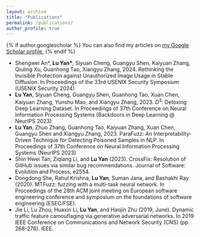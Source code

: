 ```yaml
---
layout: archive
title: "Publications"
permalink: /publications/
author_profile: true
---
```


{% if author.googlescholar %}
  You can also find my articles on <u><a href="{{author.googlescholar}}">my Google Scholar profile</a>.</u>
{% endif %}

<!--
{% include base_path %}

{% for post in site.publications reversed %}
  {% include archive-single.html %}
{% endfor %}
-->
* Shengwei An*, __Lu Yan*__, Siyuan Cheng, Guangyu Shen, Kaiyuan Zhang, Qiuling Xu, Guanhong Tao, Xiangyu Zhang, 2024. Rethinking the Invisible Protection against Unauthorized Image Usage in Stable Diffusion. In Proceedings of the 33rd USENIX Security Symposium (USENIX Security 2024) 
* __Lu Yan__, Siyuan Cheng, Guangyu Shen, Guanhong Tao, Xuan Chen, Kaiyuan Zhang, Yunshu Mao, and Xiangyu Zhang, 2023. $D^3$: Detoxing Deep Learning Dataset. In Proceedings of 37th Conference on Neural Information Processing Systems (Backdoors in Deep Learning @ NeurIPS 2023)
* __Lu Yan__, Zhuo Zhang, Guanhong Tao, Kaiyuan Zhang, Xuan Chen, Guangyu Shen and Xiangyu Zhang, 2023. ParaFuzz: An Interpretability-Driven Technique for Detecting Poisoned Samples in NLP. In Proceedings of 37th Conference on Neural Information Processing Systems (NeurIPS 2023)
* Shin Hwei Tan, Ziqiang Li, and __Lu Yan__ (2023). CrossFix: Resolution of GitHub issues via similar bug recommendations. Journal of Software: Evolution and Process, e2554.
* Dongdong She, Rahul Krishna, __Lu Yan__, Suman Jana, and Bashakhi Ray (2020). MTFuzz: fuzzing with a multi-task neural network. In Proceedings of the 28th ACM joint meeting on European software engineering conference and symposium on the foundations of software engineering (ESEC/FSE).
* Jie Li, Lu Zhou, Huaxin Li, __Lu Yan__, and Haojin Zhu (2019, June). Dynamic traffic feature camouflaging via generative adversarial networks. In 2019 IEEE Conference on Communications and Network Security (CNS) (pp. 268-276). IEEE.
